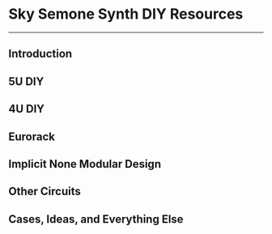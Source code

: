 # Sky Semone Synth DIY Resources
___
## Introduction

## 5U DIY

## 4U DIY

## Eurorack

## Implicit None Modular Design

## Other Circuits

## Cases, Ideas, and Everything Else
